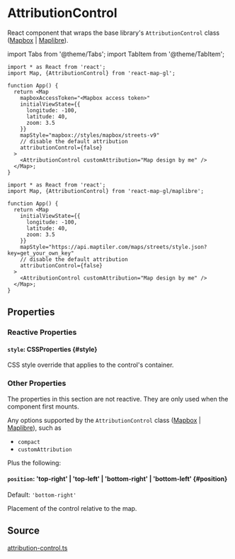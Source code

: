# AttributionControl

React component that wraps the base library's `AttributionControl` class ([Mapbox](https://docs.mapbox.com/mapbox-gl-js/api/markers/#attributioncontrol) | [Maplibre](https://maplibre.org/maplibre-gl-js/docs/API/classes/AttributionControl/)).


import Tabs from '@theme/Tabs';
import TabItem from '@theme/TabItem';

<Tabs groupId="map-library">
  <TabItem value="mapbox" label="Mapbox">

```tsx
import * as React from 'react';
import Map, {AttributionControl} from 'react-map-gl';

function App() {
  return <Map
    mapboxAccessToken="<Mapbox access token>"
    initialViewState={{
      longitude: -100,
      latitude: 40,
      zoom: 3.5
    }}
    mapStyle="mapbox://styles/mapbox/streets-v9"
    // disable the default attribution
    attributionControl={false}
  >
    <AttributionControl customAttribution="Map design by me" />
  </Map>;
}
```

  </TabItem>
  <TabItem value="maplibre" label="Maplibre">

```tsx
import * as React from 'react';
import Map, {AttributionControl} from 'react-map-gl/maplibre';

function App() {
  return <Map
    initialViewState={{
      longitude: -100,
      latitude: 40,
      zoom: 3.5
    }}
    mapStyle="https://api.maptiler.com/maps/streets/style.json?key=get_your_own_key"
    // disable the default attribution
    attributionControl={false}
  >
    <AttributionControl customAttribution="Map design by me" />
  </Map>;
}
```

  </TabItem>
</Tabs>

## Properties

### Reactive Properties

#### `style`: CSSProperties {#style}

CSS style override that applies to the control's container.

### Other Properties

The properties in this section are not reactive. They are only used when the component first mounts.

Any options supported by the `AttributionControl` class ([Mapbox](https://docs.mapbox.com/mapbox-gl-js/api/markers/#attributioncontrol) | [Maplibre](https://maplibre.org/maplibre-gl-js/docs/API/classes/AttributionControl/)), such as

- `compact`
- `customAttribution`

Plus the following:

#### `position`: 'top-right' | 'top-left' | 'bottom-right' | 'bottom-left' {#position}

Default: `'bottom-right'`

Placement of the control relative to the map.


## Source

[attribution-control.ts](https://github.com/visgl/react-map-gl/tree/7.0-release/src/components/attribution-control.ts)
